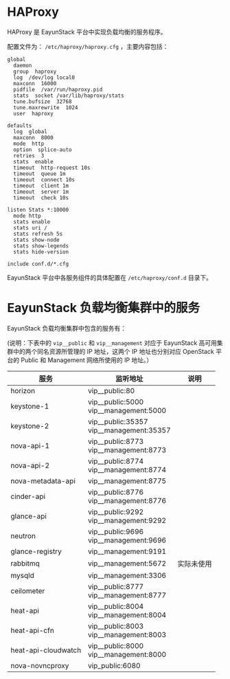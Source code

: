 # HAProxy
HAProxy 是 EayunStack 平台中实现负载均衡的服务程序。

配置文件为： `/etc/haproxy/haproxy.cfg` ，主要内容包括：

    global
      daemon
      group  haproxy
      log  /dev/log local0
      maxconn  16000
      pidfile  /var/run/haproxy.pid
      stats  socket /var/lib/haproxy/stats
      tune.bufsize  32768
      tune.maxrewrite  1024
      user  haproxy

    defaults
      log  global
      maxconn  8000
      mode  http
      option  splice-auto
      retries  3
      stats  enable
      timeout  http-request 10s
      timeout  queue 1m
      timeout  connect 10s
      timeout  client 1m
      timeout  server 1m
      timeout  check 10s

    listen Stats *:10000
      mode http
      stats enable
      stats uri /
      stats refresh 5s
      stats show-node
      stats show-legends
      stats hide-version

    include conf.d/*.cfg

EayunStack 平台中各服务组件的具体配置在 `/etc/haproxy/conf.d` 目录下。

# <a name="eayunstack_lb_services_list" style="text-decoration: none; color: inherit;" />EayunStack 负载均衡集群中的服务
EayunStack 负载均衡集群中包含的服务有：

(说明：下表中的 `vip__public` 和 `vip__management` 对应于 EayunStack 高可用集群中的两个同名资源所管理的 IP 地址，这两个 IP 地址也分别对应 OpenStack 平台的 Public 和 Management 网络所使用的 IP 地址。）

| 服务 | 监听地址 | 说明 |
|------|----------|------|
| horizon | vip\_\_public:80 | |
| keystone-1 | vip\_\_public:5000<br />vip\_\_management:5000 | |
| keystone-2 | vip\_\_public:35357<br />vip\_\_management:35357 | |
| nova-api-1 | vip\_\_public:8773<br />vip\_\_management:8773 | |
| nova-api-2 | vip\_\_public:8774<br />vip\_\_management:8774 | |
| nova-metadata-api | vip\_\_management:8775 | |
| cinder-api | vip\_\_public:8776<br />vip\_\_management:8776 | |
| glance-api | vip\_\_public:9292<br />vip\_\_management:9292 | |
| neutron | vip\_\_public:9696<br />vip\_\_management:9696 | |
| glance-registry | vip\_\_management:9191 | |
| rabbitmq | vip\_\_management:5672 | 实际未使用 |
| mysqld | vip\_\_management:3306 | |
| ceilometer | vip\_\_public:8777<br />vip\_\_management:8777 | |
| heat-api | vip\_\_public:8004<br />vip\_\_management:8004 | |
| heat-api-cfn | vip\_\_public:8003<br />vip\_\_management:8003 | |
| heat-api-cloudwatch | vip\_\_public:8000<br />vip\_\_management:8000 | |
| nova-novncproxy | vip\_public:6080 | |
